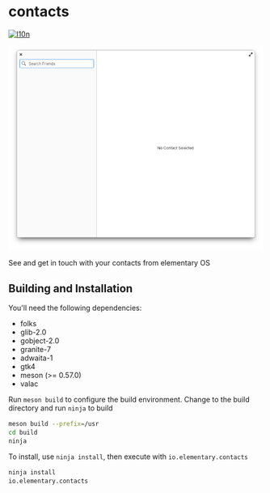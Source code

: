 # contacts
[![l10n](https://l10n.elementary.io/widgets/contacts/-/svg-badge.svg)](https://l10n.elementary.io/projects/contacts)

![Screenshot](data/screenshot.png?raw=true)

See and get in touch with your contacts from elementary OS

## Building and Installation

You'll need the following dependencies:
* folks
* glib-2.0
* gobject-2.0
* granite-7
* adwaita-1
* gtk4
* meson (>= 0.57.0)
* valac

Run `meson build` to configure the build environment. Change to the build directory and run `ninja` to build

```bash
meson build --prefix=/usr
cd build
ninja
```

To install, use `ninja install`, then execute with `io.elementary.contacts`

```bash
ninja install
io.elementary.contacts
```
